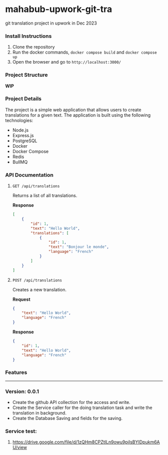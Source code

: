 # mahabub-upwork-git-tra
git translation project in upwork in Dec 2023


### Install Instructions

1. Clone the repository
2. Run the docker commands, `docker compose build` and `docker compose up`
3. Open the browser and go to `http://localhost:3000/`

### Project Structure
**WIP**

### Project Details

The project is a simple web application that allows users to create translations for a given text. The application is built using the following technologies:

- Node.js
- Express.js
- PostgreSQL
- Docker
- Docker Compose
- Redis
- BullMQ


### API Documentation

1. ```GET /api/translations```

    Returns a list of all translations.

    **Response**

    ```json
    [
        {
            "id": 1,
            "text": "Hello World",
            "translations": [
                {
                    "id": 1,
                    "text": "Bonjour le monde",
                    "language": "French"
                }
            ]
        }
    ]
    ```

2. ```POST /api/translations```

    Creates a new translation.

    **Request**

    ```json
    {
        "text": "Hello World",
        "language": "French"
    }
    ```

    **Response**

    ```json
    {
        "id": 1,
        "text": "Hello World",
        "language": "French"
    }
    ```


### Features

---

### Version: 0.0.1

- Create the github API collection for the access and write.
- Create the Service caller for the doing translation task and write the translation in background.
- Create the Database Saving and fields for the saving.

### Service test:
1. https://drive.google.com/file/d/1zQHm8CPZtILn9owu9pjIsBYIDpukm6AU/view
